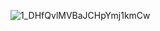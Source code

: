 
![1_DHfQvlMVBaJCHpYmj1kmCw](https://github.com/WuCandice/Marketing-Campaign-Analysis/assets/127648422/97588df4-7b5e-4573-903f-58b2ff4a8f2b)
